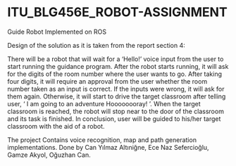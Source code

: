 # ITU_BLG456E_ROBOT-ASSIGNMENT

Guide Robot Implemented on ROS

Design of the solution as it is taken from the report section 4:

   There will be a robot that will wait for a ‘Hello!’ voice input from the user to start
running the guidance program. After the robot starts running, it will ask for the digits of
the room number where the user wants to go. After taking four digits, it will require an
approval from the user whether the room number taken as an input is correct. If the
inputs were wrong, it will ask for them again. Otherwise, it will start to drive the target
classroom after telling user, ‘ I am going to an adventure Hoooooooray! ’. When the target
classroom is reached, the robot will stop near to the door of the classroom and its task is
finished. In conclusion, user will be guided to his/her target classroom with the aid of a
robot.


The project
Contains voice recognition, map and path generation implementations. 
Done by Can Yılmaz Altıniğne,
        Ece Naz Sefercioğlu,
        Gamze Akyol,
        Oğuzhan Can.
